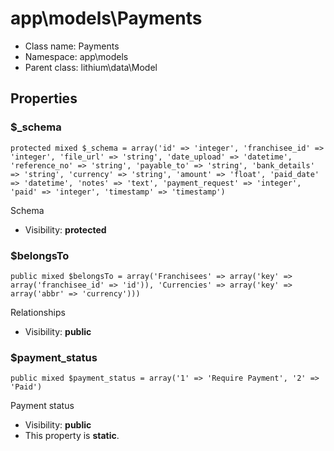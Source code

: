 app\models\Payments
===============






* Class name: Payments
* Namespace: app\models
* Parent class: lithium\data\Model





Properties
----------


### $_schema

    protected mixed $_schema = array('id' => 'integer', 'franchisee_id' => 'integer', 'file_url' => 'string', 'date_upload' => 'datetime', 'reference_no' => 'string', 'payable_to' => 'string', 'bank_details' => 'string', 'currency' => 'string', 'amount' => 'float', 'paid_date' => 'datetime', 'notes' => 'text', 'payment_request' => 'integer', 'paid' => 'integer', 'timestamp' => 'timestamp')

Schema



* Visibility: **protected**


### $belongsTo

    public mixed $belongsTo = array('Franchisees' => array('key' => array('franchisee_id' => 'id')), 'Currencies' => array('key' => array('abbr' => 'currency')))

Relationships



* Visibility: **public**


### $payment_status

    public mixed $payment_status = array('1' => 'Require Payment', '2' => 'Paid')

Payment status



* Visibility: **public**
* This property is **static**.




